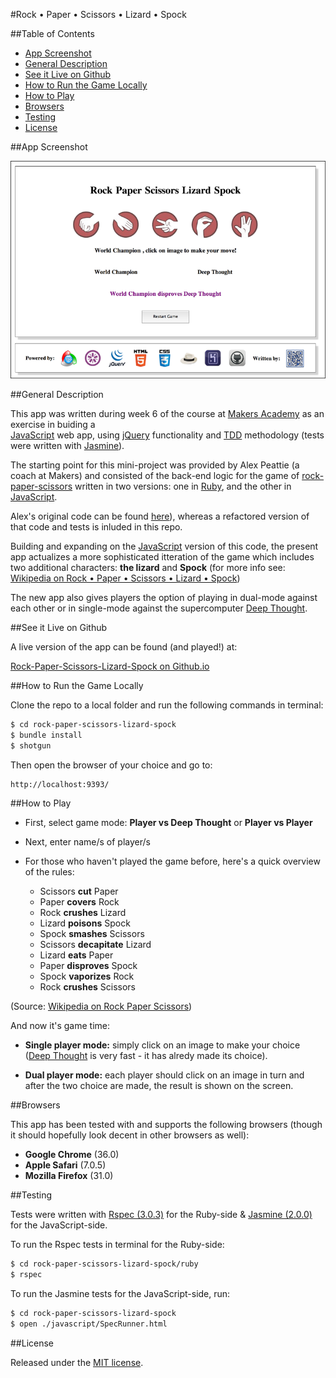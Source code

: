 #Rock • Paper • Scissors • Lizard • Spock

##Table of Contents

* [App Screenshot](#app-screenshot)
* [General Description](#general-description)
* [See it Live on Github](#see-it-live-on-github)
* [How to Run the Game Locally](#how-to-run-the-game-locally)
* [How to Play](#how-to-play)
* [Browsers](#browsers)
* [Testing](#testing)
* [License](#license)


##App Screenshot

![Rock • Paper • Scissors • Lizard • Spock](javascript/public/images/screenshot.png)


##General Description

This app was written during week 6 of the course at 
[Makers Academy](http://www.makersacademy.com/) 
as an exercise in buiding a  
[JavaScript](http://en.wikipedia.org/wiki/JavaScript) web app, 
using [jQuery](http://jquery.com) functionality and 
[TDD](http://en.wikipedia.org/wiki/Test-driven_development) 
methodology (tests were written with 
[Jasmine](http://jasmine.github.io/2.0/introduction.html)). 

The starting point for this mini-project was provided by Alex Peattie (a coach at Makers) 
and consisted of the back-end logic for the game of 
[rock-paper-scissors](http://en.wikipedia.org/wiki/Rock-paper-scissors) written 
in two versions: one in [Ruby](https://www.ruby-lang.org/en/), 
and the other in [JavaScript](http://en.wikipedia.org/wiki/JavaScript).

Alex's original code can be found [here](https://github.com/alexmakers/rockpaperscissors)),
whereas a refactored version of that code and tests is inluded in this repo.

Building and expanding on the [JavaScript](http://en.wikipedia.org/wiki/JavaScript) version 
of this code, the present app actualizes a more 
sophisticated itteration of the game which includes two additional characters: 
__the lizard__ and __Spock__ (for more info see: 
[Wikipedia on Rock • Paper • Scissors • Lizard • Spock](http://en.wikipedia.org/wiki/Rock-paper-scissors-lizard-Spock))

The new app also gives players the option of playing in dual-mode against each other or 
in single-mode against the supercomputer 
[Deep Thought](http://en.wikipedia.org/wiki/Deep_Thought_(The_Hitchhiker%27s_Guide_to_the_Galaxy)#Deep_Thought).

  
##See it Live on Github
            
A live version of the app can be found (and played!) at:

[Rock-Paper-Scissors-Lizard-Spock on Github.io](http://nadavmatalon.github.io/rock-paper-scissors-lizard-spock/)


##How to Run the Game Locally

Clone the repo to a local folder and run the following commands in terminal:

```bash
$ cd rock-paper-scissors-lizard-spock
$ bundle install
$ shotgun
```

Then open the browser of your choice and go to:
```
http://localhost:9393/
```


##How to Play

* First, select game mode: __Player vs Deep Thought__ or __Player vs Player__

* Next, enter name/s of player/s

* For those who haven't played the game before, here's a quick overview of the rules:
    *  Scissors __cut__ Paper
    *  Paper __covers__ Rock
    *  Rock __crushes__ Lizard
    *  Lizard __poisons__ Spock
    *  Spock __smashes__ Scissors
    *  Scissors __decapitate__ Lizard
    *  Lizard __eats__ Paper
    *  Paper __disproves__ Spock
    *  Spock __vaporizes__ Rock
    *  Rock __crushes__ Scissors

(Source: [Wikipedia on Rock Paper Scissors](http://en.wikipedia.org/wiki/Rock-paper-scissors-lizard-Spock))

And now it's game time:

* __Single player mode:__ simply click on an image to make your choice 
([Deep Thought](http://en.wikipedia.org/wiki/Deep_Thought_(The_Hitchhiker%27s_Guide_to_the_Galaxy)#Deep_Thought) 
is very fast - it has alredy made its choice).

* __Dual player mode:__ each player should click on an image in turn and after the 
two choice are made, the result is shown on the screen.


##Browsers

This app has been tested with and supports the following browsers (though
it should hopefully look decent in other browsers as well):

* __Google Chrome__ (36.0)
* __Apple Safari__ (7.0.5)
* __Mozilla Firefox__ (31.0)


##Testing

Tests were written with [Rspec (3.0.3)](http://rspec.info) for the Ruby-side & 
[Jasmine (2.0.0)](http://jasmine.github.io/2.0/introduction.html) for the 
JavaScript-side.

To run the Rspec tests in terminal for the Ruby-side:

```bash
$ cd rock-paper-scissors-lizard-spock/ruby
$ rspec
```

To run the Jasmine tests for the JavaScript-side, run:

```bash
$ cd rock-paper-scissors-lizard-spock
$ open ./javascript/SpecRunner.html
```

##License

<p>Released under the <a href="http://www.opensource.org/licenses/MIT">MIT license</a>.</p>

